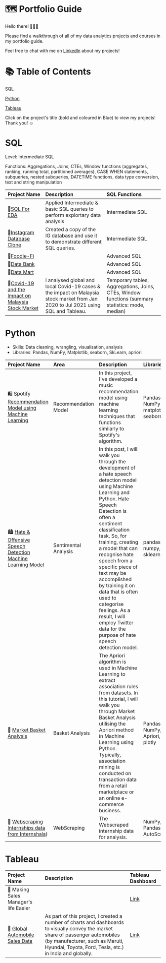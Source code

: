 # 🗺 Portfolio Guide
Hello there! 🙋🏻‍♀️

Please find a walkthrough of all of my data analytics projects and courses in my portfolio guide.

Feel free to chat with me on [LinkedIn](https://www.linkedin.com/in/harshal-panchal/) about my projects!

# 📚 Table of Contents
[SQL](#sql)

[Python](#python)

[Tableau](#tableau)


Click on the project's title (bold and coloured in Blue) to view my projects! Thank you! ☺️
# SQL
Level: Intermediate SQL

Functions: Aggregations, Joins, CTEs, Window functions (aggregates, ranking, running total, partitioned averages), CASE WHEN statements, subqueries, nested subqueries, DATETIME functions, data type conversion, text and string manipulation

Project Name | Description | SQL Functions
| :--- | :--- | :---
🍜[SQL For EDA](https://github.com/harshalpanchal2000/Personal_Projects/tree/main/SQL%20Projects/SQL%20for%20EDA)| Applied Intermediate & basic SQL queries to perform explortary data analysis  | Intermediate SQL
🍕[Instagram Database Clone](https://github.com/harshalpanchal2000/Personal_Projects/tree/main/SQL%20Projects/Instagram%20Database%20Clone) |Created a copy of the IG database and use it to demonstrate different SQL queries.| Intermediate SQL
🥑[Foodie-Fi](https://github.com/manisharehal/SQL-Projects/tree/main/Case%20Study%20%233%20-%20Foodie-Fi) |  | Advanced SQL
🏦[Data Bank](https://github.com/manisharehal/SQL-Projects/tree/main/Case%20Study%20%234%20-%20Data%20Bank) |  | Advanced SQL
🌽[Data Mart](https://github.com/manisharehal/SQL-Projects/tree/main/Case%20Study%20%235%20-%20Data%20Mart)  |  | Advanced SQL
🦠[Covid-19 and the Impact on Malaysia Stock Market](https://github.com/manisharehal/SQL-Projects/tree/main/Case%20Study%20%236:%20Covid-19%20and%20impact%20on%20Malaysia%20Stock%20Market) |I analysed global and local Covid-19 cases & the impact on Malaysia stock market from Jan 2020 to Jul 2021 using SQL and Tableau. |Temporary tables, Aggregations, Joins, CTEs, Window functions (summary statistics: mode, median)

# Python
- Skills: Data cleaning, wrangling, visualisation, analysis 
- Libraries: Pandas, NumPy, Matplotlib, seaborn, SkLearn, apriori

Project Name | Area | Description | Libraries
| :--- | :--- | :--- | :---
🛍 [Spotify Recommendation Model using Machine Learning](https://github.com/harshalpanchal2000/Personal_Projects/tree/main/Python%20Projects/Spotify%20Recommendation%20Model%20using%20Machine%20Learning) | Recommendation Model | In this project, I've developed a music recommendation model using machine learning techniques that functions similarly to Spotify's algorithm. |Pandas, NumPy matplotlib, seaborn
🏙 [Hate & Offensive Speech Detection Machine Learning Model ](https://github.com/harshalpanchal2000/Personal_Projects/tree/main/Python%20Projects/Hate%20%26%20Offensive%20Speech%20Detection%20Machine%20Learning%20Model) | Sentimental Analysis |  In this post, I will walk you through the development of a hate speech detection model using Machine Learning and Python. Hate Speech Detection is often a sentiment classification task. So, for training, creating a model that can recognise hate speech from a specific piece of text may be accomplished by training it on data that is often used to categorise feelings. As a result, I will employ Twitter data for the purpose of hate speech detection model. |pandas, numpy, nltk, sklearn
🦠 [Market Basket Analysis](https://github.com/harshalpanchal2000/Personal_Projects/tree/main/Python%20Projects/Unsupervised%20Learning%20%20Market%20Basket%20Analysis) | Basket Analysis |  The Apriori algorithm is used in Machine Learning to extract association rules from datasets. In this tutorial, I will walk you through Market Basket Analysis utilising the Apriori method in Machine Learning using Python. Typically, association mining is conducted on transaction data from a retail marketplace or an online e-commerce business.|Pandas, NumPy, Apriori, plotly
🦠 [Webscraping Internships data from Internshala](https://github.com/harshalpanchal2000/Personal_Projects/tree/main/Python%20Projects/Webscraping%20Internships%20data%20from%20Internshala)) | WebScraping |  The Webscraped internship data for analysis. | NumPy, Pandas, AutoScraper

# Tableau
Project Name | Description | Tableau Dashboard
| :--- | :--- | :---
🦄 Making Sales Manager's life Easier |  | [Link](https://github.com/harshalpanchal2000/Personal_Projects/tree/main/Tableau%20Projects/Making%20Sales%20Manager's%20life%20Easier)
🦠 [Global Automobile Sales Data](https://github.com/harshalpanchal2000/Personal_Projects/tree/main/Tableau%20Projects/Global%20Automobile%20Sales%20Data) | As part of this project, I created a number of charts and dashboards to visually convey the market share of passenger automobiles (by manufacturer, such as Maruti, Hyundai, Toyota, Ford, Tesla, etc.) in India and globally.| [Link](https://public.tableau.com/app/profile/harshal1110/viz/AutomobileGlobalSales/GlobalCarSalesReport)
